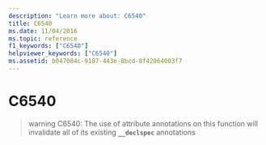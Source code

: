 ```yaml
---
description: "Learn more about: C6540"
title: C6540
ms.date: 11/04/2016
ms.topic: reference
f1_keywords: ["C6540"]
helpviewer_keywords: ["C6540"]
ms.assetid: b047084c-9187-443e-8bcd-8f42064003f7
---
```

# C6540

> warning C6540: The use of attribute annotations on this function will invalidate all of its existing **`__declspec`** annotations
